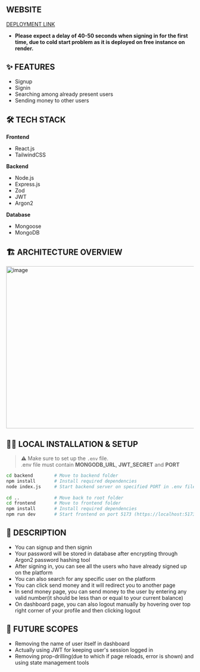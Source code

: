## WEBSITE
[DEPLOYMENT LINK](https://dummy-paytm.vercel.app)  
* **Please expect a delay of 40-50 seconds when signing in for the first time, due to cold start problem as it is deployed on free instance on render.**


## ✨ FEATURES
* Signup
* Signin
* Searching among already present users
* Sending money to other users


## 🛠 TECH STACK
**Frontend**
- React.js
- TailwindCSS

**Backend**
- Node.js
- Express.js
- Zod
- JWT
- Argon2

**Database**
- Mongoose
- MongoDB


## 🏗️ ARCHITECTURE OVERVIEW
<img width="1244" height="436" alt="image" src="https://github.com/user-attachments/assets/dbde964e-fd85-490e-855f-a8863003a10c" />


## 🧑‍💻 LOCAL INSTALLATION & SETUP
> ⚠️ Make sure to set up the `.env` file.  
> .env file must contain **MONGODB_URL**, **JWT_SECRET** and **PORT**
```bash
cd backend        # Move to backend folder
npm install       # Install required dependencies
node index.js     # Start backend server on specified PORT in .env file (https://localhost:PORT)
 
cd ..             # Move back to root folder
cd frontend       # Move to frontend folder
npm install       # Install required dependencies
npm run dev       # Start frontend on port 5173 (https://localhost:5173)
```


## 📝 DESCRIPTION
- You can signup and then signin
- Your password will be stored in database after encrypting through Argon2 password hashing tool
- After signing in, you can see all the users who have already signed up on the platform
- You can also search for any specific user on the platform
- You can click send money and it will redirect you to another page
- In send money page, you can send money to the user by entering any valid number(it should be less than or equal to your current balance)
- On dashboard page, you can also logout manually by hovering over top right corner of your profile and then clicking logout


## 🔮 FUTURE SCOPES
- Removing the name of user itself in dashboard
- Actually using JWT for keeping user's session logged in
- Removing prop-drilling(due to which if page reloads, error is shown) and using state management tools
